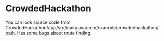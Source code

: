 # CrowdedHackathon
You can look source code from CrowdedHackathon/app/src/main/java/com/example/crowdedhackathon/ path.
Has some bugs about route finding.
